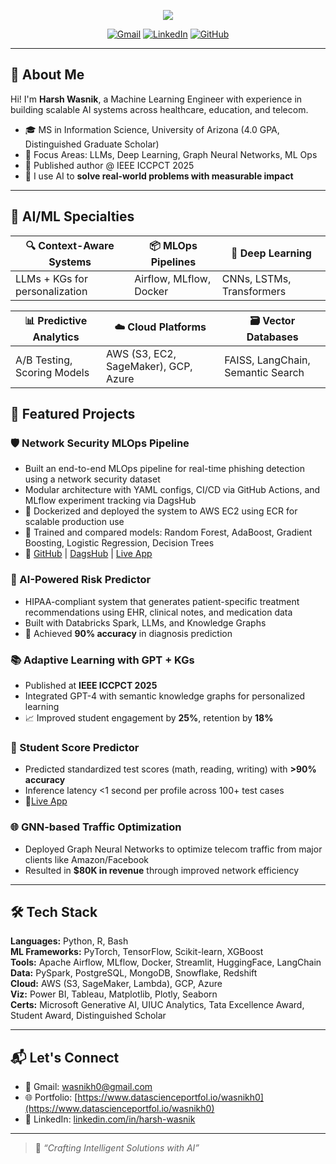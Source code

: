 <p align="center">
  <img src="https://img.shields.io/badge/Harsh%20Wasnik-Machine%20Learning%20Engineer-blue?style=for-the-badge&logo=python&logoColor=white" />
</p>


<p align="center">
  <a href="mailto:wasnikh0@gmail.com"><img src="https://img.shields.io/badge/Gmail-D14836?style=for-the-badge&logo=gmail&logoColor=white" alt="Gmail"></a>
  <a href="https://linkedin.com/in/harsh-wasnik/"><img src="https://img.shields.io/badge/LinkedIn-0A66C2?style=for-the-badge&logo=linkedin&logoColor=white" alt="LinkedIn"></a>
  <a href="https://github.com/wasnikh0"><img src="https://img.shields.io/badge/GitHub-100000?style=for-the-badge&logo=github&logoColor=white" alt="GitHub"></a>
</p>

---

## 🧠 About Me

Hi! I'm **Harsh Wasnik**, a Machine Learning Engineer with experience in building scalable AI systems across healthcare, education, and telecom.

- 🎓 MS in Information Science, University of Arizona (4.0 GPA, Distinguished Graduate Scholar)
- 🤖 Focus Areas: LLMs, Deep Learning, Graph Neural Networks, ML Ops
- 🧾 Published author @ IEEE ICCPCT 2025
- 🚀 I use AI to **solve real-world problems with measurable impact**

---

## 🤖 AI/ML Specialties

<div align="center">

| 🔍 **Context-Aware Systems** | 📦 **MLOps Pipelines** | 🧠 **Deep Learning** |
|-----------------------------|------------------------|----------------------|
| LLMs + KGs for personalization | Airflow, MLflow, Docker | CNNs, LSTMs, Transformers |

| 📊 **Predictive Analytics** | ☁️ **Cloud Platforms** | 🗃️ **Vector Databases** |
|----------------------------|-----------------------------|--------------------------|
| A/B Testing, Scoring Models | AWS (S3, EC2, SageMaker), GCP, Azure | FAISS, LangChain, Semantic Search |

</div>

## 📌 Featured Projects

### 🛡️ Network Security MLOps Pipeline  
- Built an end-to-end MLOps pipeline for real-time phishing detection using a network security dataset  
- Modular architecture with YAML configs, CI/CD via GitHub Actions, and MLflow experiment tracking via DagsHub  
- 🐳 Dockerized and deployed the system to AWS EC2 using ECR for scalable production use  
- 🧪 Trained and compared models: Random Forest, AdaBoost, Gradient Boosting, Logistic Regression, Decision Trees  
- 🔗 [GitHub]([https://lnkd.in/gKHBaKpz](https://github.com/wasnikh0/NetworkSecurity)) | [DagsHub]([https://lnkd.in/gZ-5ZPsQ](https://dagshub.com/wasnikh0/NetworkSecurity)) | [Live App]([https://lnkd.in/dPESin4n](https://networksecurity-phishing.streamlit.app/))

### 🔐 AI-Powered Risk Predictor
- HIPAA-compliant system that generates patient-specific treatment recommendations using EHR, clinical notes, and medication data
- Built with Databricks Spark, LLMs, and Knowledge Graphs
- 🏥 Achieved **90% accuracy** in diagnosis prediction

### 📚 Adaptive Learning with GPT + KGs
- Published at **IEEE ICCPCT 2025**
- Integrated GPT-4 with semantic knowledge graphs for personalized learning
- 📈 Improved student engagement by **25%**, retention by **18%**

### 🎯 Student Score Predictor
- Predicted standardized test scores (math, reading, writing) with **>90% accuracy**
- Inference latency <1 second per profile across 100+ test cases
- 🔗[Live App](https://student-performance-ml.streamlit.app/)

### 🌐 GNN-based Traffic Optimization
- Deployed Graph Neural Networks to optimize telecom traffic from major clients like Amazon/Facebook
- Resulted in **$80K in revenue** through improved network efficiency

---

## 🛠️ Tech Stack

**Languages:** Python, R, Bash  
**ML Frameworks:** PyTorch, TensorFlow, Scikit-learn, XGBoost  
**Tools:** Apache Airflow, MLflow, Docker, Streamlit, HuggingFace, LangChain  
**Data:** PySpark, PostgreSQL, MongoDB, Snowflake, Redshift  
**Cloud:** AWS (S3, SageMaker, Lambda), GCP, Azure  
**Viz:** Power BI, Tableau, Matplotlib, Plotly, Seaborn  
**Certs:** Microsoft Generative AI, UIUC Analytics, Tata Excellence Award, Student Award, Distinguished Scholar

---

## 📬 Let's Connect

- 💌 Gmail: [wasnikh0@gmail.com](mailto:wasnikh0@gmail.com)
- 🌐 Portfolio: [https://www.datascienceportfol.io/wasnikh0](https://www.datascienceportfol.io/wasnikh0)
- 🔗 LinkedIn: [linkedin.com/in/harsh-wasnik](https://linkedin.com/in/harsh-wasnik)

---

> 🧠 *“Crafting Intelligent Solutions with AI”*
